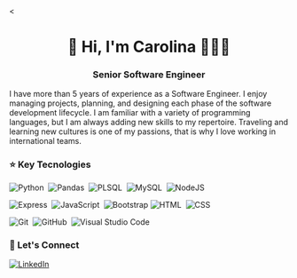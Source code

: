 <!--
**cmartinezal/cmartinezal** is a ✨ _special_ ✨ repository because its `README.md` (this file) appears on your GitHub profile.

Here are some ideas to get you started:

- 🔭 I’m currently working on ...
- 🌱 I’m currently learning ...
- 👯 I’m looking to collaborate on ...
- 🤔 I’m looking for help with ...
- 💬 Ask me about ...
- 📫 How to reach me: ...
- 😄 Pronouns: ...
- ⚡ Fun fact: ...
-->

<<h1 align="center">👋 Hi, I'm Carolina 👩🏻‍💻</h1>
<h3 align="center">Senior Software Engineer</h3>

<p align="left">I have more than 5 years of experience as a Software Engineer. I enjoy managing projects, planning, and designing each phase of the software development lifecycle. I am familiar with a variety of programming languages, but I am always adding new skills to my repertoire. Traveling and learning new cultures is one of my passions, that is why I love working in international teams.<p>

### ⭐️ Key Tecnologies

![Python](https://img.shields.io/badge/-Python-05122A?style=flat-square&color=white&logo=python)&nbsp;
![Pandas](https://img.shields.io/badge/pandas%20-%23150458.svg?&style=flat-square&color=white&logo=pandas&logoColor=2904b3)&nbsp;
![PLSQL](https://img.shields.io/badge/-PLSQL-05122A?style=flat-square&color=white&logo=oracle&logoColor=black)&nbsp;
![MySQL](https://img.shields.io/badge/-MySQL-05122A?style=flat-square&color=white&logo=mysql)&nbsp;
![NodeJS](https://img.shields.io/badge/-NodeJS-05122A?style=flat-square&color=white&logo=node.js)&nbsp;

![Express](https://img.shields.io/badge/-Express-05122A?style=flat-square&color=white&logo=express&logoColor=black)&nbsp;
![JavaScript](https://img.shields.io/badge/-JavaScript-05122A?style=flat-square&color=white&logo=javascript)&nbsp;
![Bootstrap](https://img.shields.io/badge/-Bootstrap-05122A?style=flat-square&color=white&logo=bootstrap&logoColor=563D7C)
![HTML](https://img.shields.io/badge/-HTML-05122A?style=flat-square&color=white&logo=HTML5)&nbsp;
![CSS](https://img.shields.io/badge/-CSS-05122A?style=flat-square&color=white&logo=CSS3&logoColor=1572B6)&nbsp;

![Git](https://img.shields.io/badge/-Git-05122A?style=flat-square&color=white&logo=git)&nbsp;
![GitHub](https://img.shields.io/badge/-GitHub-05122A?style=flat-square&color=white&logo=github&logoColor=black)&nbsp;
![Visual Studio Code](https://img.shields.io/badge/-Visual%20Studio%20Code-05122A?style=flat-square&color=white&logo=visual-studio-code&logoColor=007ACC)&nbsp;

###  🔗 Let's Connect

<a href="https://www.linkedin.com/in/carolina-martinez-alonso/"><img alt="LinkedIn" src="https://img.shields.io/badge/linkedin%20-%230077B5.svg?&style=flat-square&logo=linkedin&logoColor=white"/></a> &nbsp;
